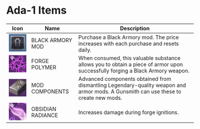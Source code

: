 # Ada-1 Items

Icon | Name | Description
-----|------|------------
![Forge Polymer Icon](/images/icons/ada-1_black_armory_mod.jpg) | BLACK ARMORY MOD | Purchase a Black Armory mod. The price increases with each purchase and resets daily.
![Forge Polymer Icon](/images/icons/ada-1_forge_polymer.jpg) | FORGE POLYMER | When consumed, this valuable substance allows you to obtain a piece of armor upon successfully forging a Black Armory weapon.
![Forge Polymer Icon](/images/icons/ada-1_mod_component.jpg) | MOD COMPONENTS | Advanced components obtained from dismantling Legendary-quality weapon and armor mods. A Gunsmith can use these to create new mods.
![Forge Polymer Icon](/images/icons/ada-1_obsidian_radiance.jpg) | OBSIDIAN RADIANCE | Increases damage during forge ignitions.

